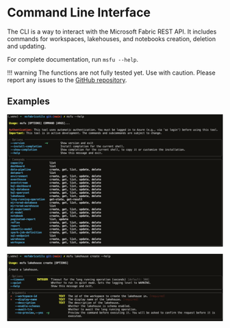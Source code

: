 # Command Line Interface

The CLI is a way to interact with the Microsoft Fabric REST API. It includes commands for workspaces, lakehouses, and notebooks creation, deletion and updating.

For complete documentation, run `msfu --help`.

!!! warning
    The functions are not fully tested yet.
    Use with caution.
    Please report any issues to the [GitHub repository](https://github.com/mrjsj/msfabricutils/issues).


## Examples

![msfu CLI help](/assets/images/cli-help.png)

![msfu CLI lakehouse create](/assets/images/cli-lakehouse-create.png)


